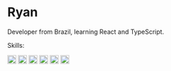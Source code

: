 <h1>Ryan</h1>

<p>Developer from Brazil, learning React and TypeScript.</p>

<p>Skills:</p>

<div>
  <img src="https://cdn.jsdelivr.net/gh/devicons/devicon/icons/javascript/javascript-original.svg" height="20" alt="JavaScript" />
  <img src="https://cdn.jsdelivr.net/gh/devicons/devicon/icons/nodejs/nodejs-original.svg" height="20" alt="Node.js" />
  <img src="https://cdn.jsdelivr.net/gh/devicons/devicon/icons/react/react-original.svg" height="20" alt="React" />
  <img src="https://cdn.jsdelivr.net/gh/devicons/devicon/icons/typescript/typescript-original.svg" height="20" alt="TypeScript" />
  <img src="https://cdn.jsdelivr.net/gh/devicons/devicon/icons/html5/html5-original.svg" height="20" alt="HTML5" />
  <img src="https://cdn.jsdelivr.net/gh/devicons/devicon/icons/css3/css3-original.svg" height="20" alt="CSS3" />
</div>
